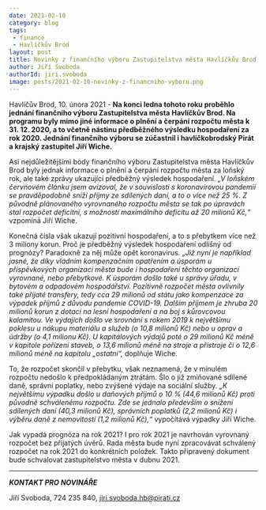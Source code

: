 ```yaml
---
date: 2021-02-10
category: blog
tags:
 - finance
 - Havlíčkův Brod
layout: post
title: Novinky z finančního výboru Zastupitelstva města Havlíčkův Brod
author: Jiří Svoboda
authorId: jiri.svoboda
image: posts/2021-02-10-novinky-z-financniho-vyboru.png
---
```


Havlíčův Brod, 10. února 2021 - **Na konci ledna tohoto roku proběhlo jednání finančního výboru Zastupitelstva města Havlíčkův Brod. Na programu byly mimo jiné informace o plnění a čerpání rozpočtu města k 31. 12. 2020, a to včetně nástinu předběžného výsledku hospodaření za rok 2020. Jednání finančního výboru se zúčastnil i havlíčkobrodský Pirát a krajský zastupitel Jiří Wiche.**

Asi nejdůležitějšími body finančního výboru Zastupitelstva města Havlíčkův Brod byly jednak informace o plnění a čerpání rozpočtu města za loňský rok, ale také zprávy ukazující předběžný výsledek hospodaření. *„V loňském červnovém článku jsem avizoval, že v souvislosti s koronavirovou pandemií se pravděpodobně sníží příjmy ze sdílených daní, a to o více než 25 %. Z původně plánovaného vyrovnaného rozpočtu města se tak po úpravách stal rozpočet deficitní, s možností maximálního deficitu až 20 milionů Kč,“* vzpomíná Jiří Wiche.

Konečná čísla však ukazují pozitivní hospodaření, a to s přebytkem více než 3 miliony korun. Proč je předběžný výsledek hospodaření odlišný od prognózy? Paradoxně za něj může opět koronavirus. *„Již nyní je například jasné, že díky vládním kompenzačním opatřením a úsporám u příspěvkových organizací města bude i hospodaření těchto organizací vyrovnané, nebo přebytkové. K úsporám došlo také u správy úřadu, v bytovém a odpadovém hospodářství. Pozitivně rozpočet města ovlivnily také přijaté transfery, tedy cca 29 milionů od státu jako kompenzace za výpadek příjmů z důvodu pandemie COVID-19. Dalším příjmem je zhruba 20 milionů korun z dotací na lesní hospodaření a na boj s kůrovcovou kalamitou. Ve výdajích došlo ve srovnání s rokem 2019 k největšímu poklesu u nákupu materiálu a služeb (o 10,8 milionů Kč) nebo u oprav a údržby (o 4,1 milionu Kč). U kapitálových výdajů poté o 29 milionů Kč méně v kapitole pořízení staveb, o 13,6 milionů méně na stroje a přístroje či o 12,6 milionů méně na kapitolu „ostatní“,* doplňuje Wiche.

To, že rozpočet skončil v přebytku, však neznamená, že v minulém rozpočtu nedošlo k předpokládaným ztrátám. Šlo o již zmiňované sdílené daně, správní poplatky, nebo zvýšené výdaje na sociální služby. *„K největšímu výpadku došlo u daňových příjmů  o 10 % (44,6 milionů Kč) proti původně schválenému rozpočtu. Zde se jednalo především o snížení sdílených daní (40,3 milionů Kč), správních poplatků (2,2 milionů Kč) i výběru daně z nemovitostí (1,2 milionů Kč),“* vypočítává výpadky Jiří Wiche.

Jak vypadá prognóza na rok 2021? I pro rok 2021 je navrhován vyrovnaný rozpočet bez přijatých úvěrů. Rada města bude nyní zpracovávat schválený rozpočet na rok 2021 do konkrétních položek. Takto připravený dokument bude schvalovat zastupitelstvo města v dubnu 2021.


---

***KONTAKT PRO NOVINÁŘE*** 

Jiří Svoboda, 724 235 840, <jiri.svoboda.hb@pirati.cz>

